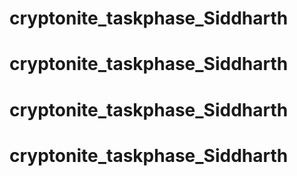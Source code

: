 # cryptonite_taskphase_Siddharth
# cryptonite_taskphase_Siddharth
# cryptonite_taskphase_Siddharth
# cryptonite_taskphase_Siddharth
